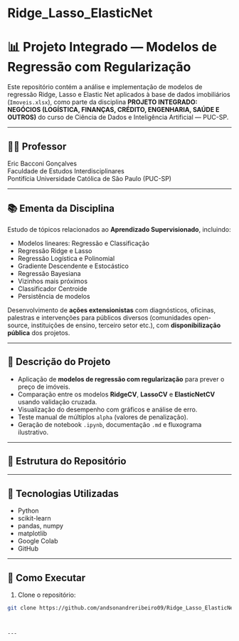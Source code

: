 # Ridge_Lasso_ElasticNet

# 📊 Projeto Integrado — Modelos de Regressão com Regularização

Este repositório contém a análise e implementação de modelos de regressão Ridge, Lasso e Elastic Net aplicados à base de dados imobiliários (`Imoveis.xlsx`), como parte da disciplina **PROJETO INTEGRADO: NEGÓCIOS (LOGÍSTICA, FINANÇAS, CRÉDITO, ENGENHARIA, SAÚDE E OUTROS)** do curso de Ciência de Dados e Inteligência Artificial — PUC-SP.

---

## 👨‍🏫 Professor
Eric Bacconi Gonçalves  
Faculdade de Estudos Interdisciplinares  
Pontifícia Universidade Católica de São Paulo (PUC-SP)

---

## 📚 Ementa da Disciplina

Estudo de tópicos relacionados ao **Aprendizado Supervisionado**, incluindo:
- Modelos lineares: Regressão e Classificação
- Regressão Ridge e Lasso
- Regressão Logística e Polinomial
- Gradiente Descendente e Estocástico
- Regressão Bayesiana
- Vizinhos mais próximos
- Classificador Centroide
- Persistência de modelos

Desenvolvimento de **ações extensionistas** com diagnósticos, oficinas, palestras e intervenções para públicos diversos (comunidades open-source, instituições de ensino, terceiro setor etc.), com **disponibilização pública** dos projetos.

---

## 🧪 Descrição do Projeto

- Aplicação de **modelos de regressão com regularização** para prever o preço de imóveis.
- Comparação entre os modelos **RidgeCV**, **LassoCV** e **ElasticNetCV** usando validação cruzada.
- Visualização do desempenho com gráficos e análise de erro.
- Teste manual de múltiplos `alpha` (valores de penalização).
- Geração de notebook `.ipynb`, documentação `.md` e fluxograma ilustrativo.

---

## 📁 Estrutura do Repositório


---

## 🧩 Tecnologias Utilizadas

- Python
- scikit-learn
- pandas, numpy
- matplotlib
- Google Colab
- GitHub

---

## 🏁 Como Executar

1. Clone o repositório:
```bash
git clone https://github.com/andsonandreribeiro09/Ridge_Lasso_ElasticNet.git



---

